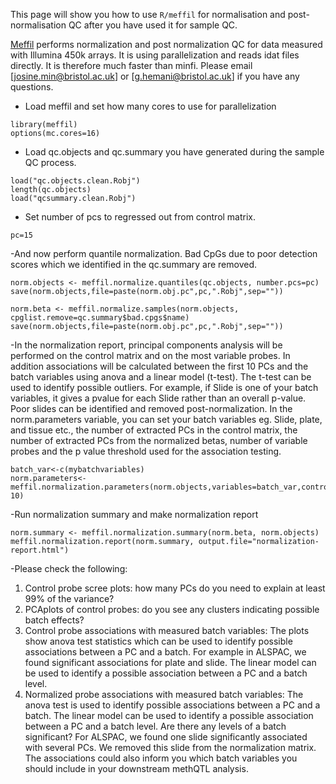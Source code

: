 This page will show you how to use `R/meffil` for normalisation and post-normalisation QC after you have used it for sample QC.

[Meffil](https://github.com/perishky/meffil) performs normalization and post normalization QC for data measured with Illumina 450k arrays. It is using parallelization and reads idat files directly. It is therefore much faster than minfi. Please email [josine.min@bristol.ac.uk] or [g.hemani@bristol.ac.uk] if you have any questions.

- Load meffil and set how many cores to use for parallelization

```
library(meffil)
options(mc.cores=16)
```

- Load qc.objects and qc.summary you have generated during the sample QC process.

```
load("qc.objects.clean.Robj")
length(qc.objects)
load("qcsummary.clean.Robj")
```

- Set number of pcs to regressed out from control matrix. 

```
pc=15
```

-And now perform quantile normalization. Bad CpGs due to poor detection scores which we identified in the qc.summary are removed.

```
norm.objects <- meffil.normalize.quantiles(qc.objects, number.pcs=pc)
save(norm.objects,file=paste(norm.obj.pc",pc,".Robj",sep=""))

norm.beta <- meffil.normalize.samples(norm.objects, cpglist.remove=qc.summary$bad.cpgs$name)
save(norm.objects,file=paste(norm.obj.pc",pc,".Robj",sep=""))
```

-In the normalization report, principal components analysis will be performed on the control matrix and on the most variable probes. In addition associations will be calculated between the first 10 PCs and the batch variables using anova and a linear model (t-test). The t-test can be used to identify possible outliers. For example, if Slide is one of your batch variables, it gives a pvalue for each Slide rather than an overall p-value. Poor slides can be identified and removed post-normalization. In the norm.parameters variable, you can set your batch variables eg. Slide, plate, and tissue etc., the number of extracted PCs in the control matrix, the number of extracted PCs from the normalized betas, number of variable probes and the p value threshold used for the association testing. 

```
batch_var<-c(mybatchvariables)
norm.parameters<-meffil.normalization.parameters(norm.objects,variables=batch_var,control.pcs=1:10,probe.pcs=1:10,probe.range=20000,batch.threshold=1e-10)

```
-Run normalization summary and make normalization report

```
norm.summary <- meffil.normalization.summary(norm.beta, norm.objects)
meffil.normalization.report(norm.summary, output.file="normalization-report.html")
```
-Please check the following:
1. Control probe scree plots: how many PCs do you need to explain at least 99% of the variance?
2. PCAplots of control probes: do you see any clusters indicating possible batch effects?
3. Control probe associations with measured batch variables: The plots show anova test statistics which can be used to identify possible associations between a PC and a batch. For example in ALSPAC, we found significant associations for plate and slide.
The linear model can be used to identify a possible association between a PC and a batch level.
4. Normalized probe associations with measured batch variables: The anova test is used to identify possible associations between a PC and a batch. The linear model can be used to identify a possible association between a PC and a batch level. Are there any levels of a batch significant? For ALSPAC, we found one slide significantly associated with several PCs. We removed this slide from the normalization matrix. The associations could also inform you which batch variables you should include in your downstream methQTL analysis.


